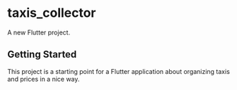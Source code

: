 # taxis_collector

A new Flutter project.

## Getting Started

This project is a starting point for a Flutter application about organizing taxis and prices in a nice way.

